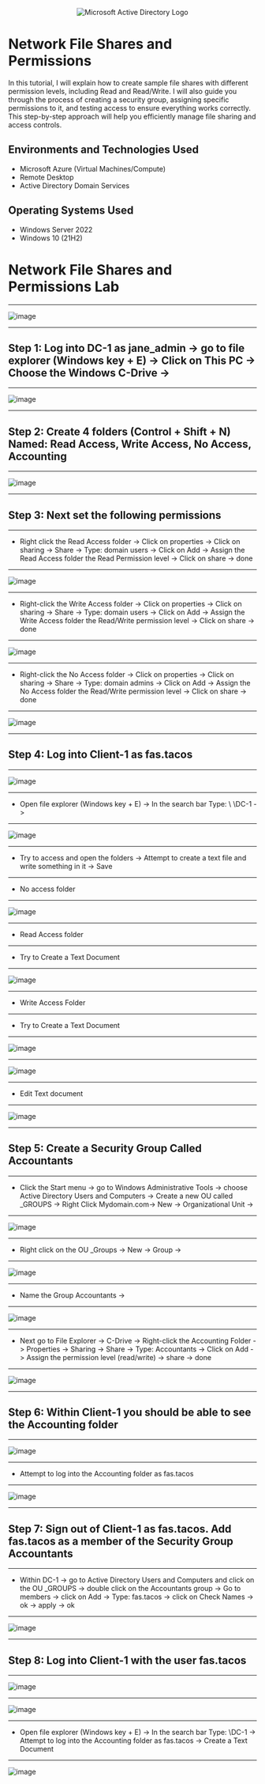 <p align="center">
<img src="https://i.imgur.com/pU5A58S.png" alt="Microsoft Active Directory Logo"/>
</p>

<h1> Network File Shares and Permissions </h1>
In this tutorial, I will explain how to create sample file shares with different permission levels, including Read and Read/Write. I will also guide you through the process of creating a security group, assigning specific permissions to it, and testing access to ensure everything works correctly. This step-by-step approach will help you efficiently manage file sharing and access controls.


<h2>Environments and Technologies Used</h2>

- Microsoft Azure (Virtual Machines/Compute)
- Remote Desktop
- Active Directory Domain Services

<h2>Operating Systems Used </h2>

- Windows Server 2022
- Windows 10 (21H2)



<h1> Network File Shares and Permissions Lab </h1>

--------

![image](https://github.com/user-attachments/assets/9ed9c7bf-f0fa-42f2-b591-da1afb6d13ca)

---------

<h2> Step 1: Log into DC-1 as jane_admin -> go to file explorer (Windows key + E) -> Click on This PC ->  Choose the Windows C-Drive -> </h2>

----

![image](https://github.com/user-attachments/assets/570a22fd-d2b3-49c2-93bf-325a99735e18)


---------


<h2> Step 2: Create 4 folders (Control + Shift + N) Named: Read Access, Write Access, No Access, Accounting  </h2>

-------


![image](https://github.com/user-attachments/assets/05a63aa3-fbc2-4407-9ba5-5345ae26f094)


----------

<h2> Step 3: Next set the following permissions  </h2>

-----

- Right click the Read Access folder -> Click on properties -> Click on sharing -> Share -> Type: domain users -> Click on Add -> Assign the Read Access folder  the Read Permission level -> Click on share -> done

------


![image](https://github.com/user-attachments/assets/c1a41fd5-ed7d-4bbc-83a2-9497ecaea3f5)



-----------

- Right-click the Write Access folder -> Click on properties -> Click on sharing -> Share -> Type: domain users -> Click on Add -> Assign the Write Access folder the Read/Write permission level -> Click on share -> done

------

![image](https://github.com/user-attachments/assets/f48248f3-ab14-494d-9c7a-cfbbaa809578)


---------

- Right-click the No Access folder -> Click on properties -> Click on sharing -> Share -> Type: domain admins -> Click on Add -> Assign the No Access folder the Read/Write permission level -> Click on share -> done

---------


![image](https://github.com/user-attachments/assets/3e2c3a69-9a82-421d-81e8-ef05db9cdb20)


-------


<h2> Step 4: Log into Client-1 as fas.tacos  </h2>

------

![image](https://github.com/user-attachments/assets/1c6fcd2c-33da-4945-8328-e97ca2a07da2)


--------

- Open file explorer (Windows key + E) -> In the search bar Type: \ \DC-1 ->


---------

![image](https://github.com/user-attachments/assets/c4d15ca0-c877-4593-97d5-20519961e458)


--------

- Try to access and open the folders -> Attempt to create a text file and write something in it -> Save

--------

- No access folder

-------

![image](https://github.com/user-attachments/assets/dd3afc6d-c101-4a68-917b-5e6db5ac96f8)



--------

- Read Access folder

---------

- Try to Create a Text Document

---------

![image](https://github.com/user-attachments/assets/a9056554-ae0c-46ca-8767-d4b1a3d1c288)



-------

- Write Access Folder


---------

- Try to Create a Text Document

---------

![image](https://github.com/user-attachments/assets/7209e057-d071-46e6-ba98-779b369c11c6)



----------

![image](https://github.com/user-attachments/assets/895571e4-e92d-428f-a011-90eaa69b2a2a)



-------

- Edit Text document

----------


![image](https://github.com/user-attachments/assets/3b2ece54-58a2-4d08-8663-0dffe5fb6264)


--------


<h2> Step 5: Create a Security Group Called Accountants </h2>

----------

- Click the Start menu -> go to Windows Administrative Tools -> choose Active Directory Users and Computers -> Create a new OU called _GROUPS -> Right Click Mydomain.com-> New -> Organizational Unit ->

---------


![image](https://github.com/user-attachments/assets/51489071-d5b9-412d-b827-48b34b296481)



----------

- Right click on the OU _Groups -> New -> Group ->

----------

![image](https://github.com/user-attachments/assets/071fc2f3-2521-45ec-a12f-6e8c8e7e05b7)


------------

- Name the Group Accountants ->

----------

![image](https://github.com/user-attachments/assets/b1cb4bdf-579e-47ca-bea1-141638086b87)


---------

- Next go to File Explorer -> C-Drive -> Right-click the Accounting Folder -> Properties -> Sharing -> Share -> Type: Accountants -> Click on Add -> Assign the permission level (read/write) -> share -> done

-----------


![image](https://github.com/user-attachments/assets/e057b2a7-07a5-42ca-89b3-d822d1769aff)


---------

<h2> Step 6: Within Client-1 you should be able to see the Accounting folder </h2>

----------

![image](https://github.com/user-attachments/assets/a3829b7a-9e0f-4a5c-8999-477b0d43372e)

-----------

- Attempt to log into the Accounting folder as fas.tacos

----------

![image](https://github.com/user-attachments/assets/61d14601-172c-443b-a4a8-0a1f5dcfe501)


---------

<h2> Step 7: Sign out of Client-1 as fas.tacos. Add fas.tacos as a member of the Security Group Accountants  </h2>

---------

- Within DC-1 -> go to Active Directory Users and Computers and click on the OU _GROUPS   ->  double click on the Accountants group -> Go to members -> click on Add -> Type: fas.tacos -> click on Check Names -> ok -> apply -> ok

-----------

![image](https://github.com/user-attachments/assets/31cd11d1-83c4-4a89-bd47-a7a6beed4159)


---------

<h2> Step 8: Log into Client-1 with the user fas.tacos </h2>


-----------

![image](https://github.com/user-attachments/assets/f23a8427-b98b-4ad1-9625-c12529642785)


-------

![image](https://github.com/user-attachments/assets/6ccba3cf-e9be-4ee9-a4a7-878c573115a0)

------------

- Open file explorer (Windows key + E) -> In the search bar Type: \\DC-1 -> Attempt to log into the Accounting folder as fas.tacos -> Create a Text Document

------------

![image](https://github.com/user-attachments/assets/c45d4911-cf5b-476f-a5d1-6fd7526a0f7c)





